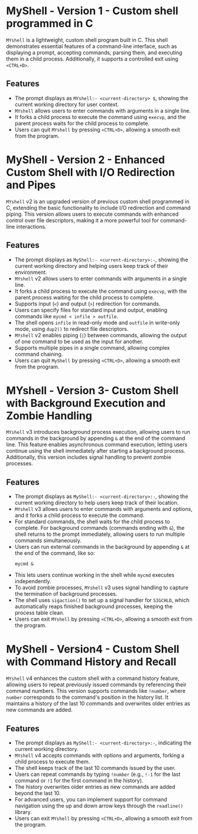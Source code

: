 # MyShell - Version 1 - Custom shell programmed in C

`MYshell` is a lightweight, custom shell program built in C. This shell demonstrates essential features of a command-line interface, such as displaying a prompt, accepting commands, parsing them, and executing them in a child process. Additionally, it supports a controlled exit using `<CTRL+D>`.

## Features

   - The prompt displays as `MYshell:- <current-directory> $`, showing the current working directory for user context.
   - `MYshell` allows users to enter commands with arguments in a single line.
   - It forks a child process to execute the command using `execvp`, and the parent process waits for the child process to complete.
   - Users can quit `MYshell` by pressing `<CTRL+D>`, allowing a smooth exit from the program.
# MyShell - Version 2 - Enhanced Custom Shell with I/O Redirection and Pipes

`MYshell` v2 is an upgraded version of previous custom shell programmed in C, extending the basic functionality to include I/O redirection and command piping. This version allows users to execute commands with enhanced control over file descriptors, making it a more powerful tool for command-line interactions.

## Features
   - The prompt displays as `MyShell:- <current-directory>:-`, showing the current working directory and helping users keep track of their environment.
   - `MYshell` v2 allows users to enter commands with arguments in a single line.
   - It forks a child process to execute the command using `execvp`, with the parent process waiting for the child process to complete.
   - Supports input (`<`) and output (`>`) redirection for commands.
   - Users can specify files for standard input and output, enabling commands like `mycmd < infile > outfile`.
   - The shell opens `infile` in read-only mode and `outfile` in write-only mode, using `dup2()` to redirect file descriptors.
   - `MYshell` v2 enables piping (`|`) between commands, allowing the output of one command to be used as the input for another.
   - Supports multiple pipes in a single command, allowing complex command chaining.
   - Users can quit `MyShell` by pressing `<CTRL+D>`, allowing a smooth exit from the program.

# MYshell - Version 3- Custom Shell with Background Execution and Zombie Handling

`MYshell` v3 introduces background process execution, allowing users to run commands in the background by appending `&` at the end of the command line. This feature enables asynchronous command execution, letting users continue using the shell immediately after starting a background process. Additionally, this version includes signal handling to prevent zombie processes.

## Features

   - The prompt displays as `MyShell:- <current-directory>:-`, showing the current working directory to help users keep track of their location.
   - `MYshell` v3 allows users to enter commands with arguments and options, and it forks a child process to execute the command.
   - For standard commands, the shell waits for the child process to complete. For background commands (commands ending with `&`), the shell returns to the prompt immediately, allowing users to run multiple commands simultaneously.
   - Users can run external commands in the background by appending `&` at the end of the command, like so:
     ```plaintext
     mycmd &
     ```
   - This lets users continue working in the shell while `mycmd` executes independently.
   - To avoid zombie processes, `MYshell` v3 uses signal handling to capture the termination of background processes.
   - The shell uses `sigaction()` to set up a signal handler for `SIGCHLD`, which automatically reaps finished background processes, keeping the process table clean.
   - Users can exit `MYshell` by pressing `<CTRL+D>`, allowing a smooth exit from the program.

# MyShell - Version4 - Custom Shell with Command History and Recall

`MYshell` v4 enhances the custom shell with a command history feature, allowing users to repeat previously issued commands by referencing their command numbers. This version supports commands like `!number`, where `number` corresponds to the command's position in the history list. It maintains a history of the last 10 commands and overwrites older entries as new commands are added.

## Features

   - The prompt displays as `MyShell:- <current-directory>:-`, indicating the current working directory.
   - `MYshell` v4 accepts commands with options and arguments, forking a child process to execute them.
   - The shell keeps track of the last 10 commands issued by the user.
   - Users can repeat commands by typing `!number` (e.g., `!-1` for the last command or `!1` for the first command in the history).
   - The history overwrites older entries as new commands are added beyond the last 10.
   - For advanced users, you can implement support for command navigation using the up and down arrow keys through the `readline()` library.
   - Users can exit `MYshell` by pressing `<CTRL+D>`, allowing a smooth exit from the program.
